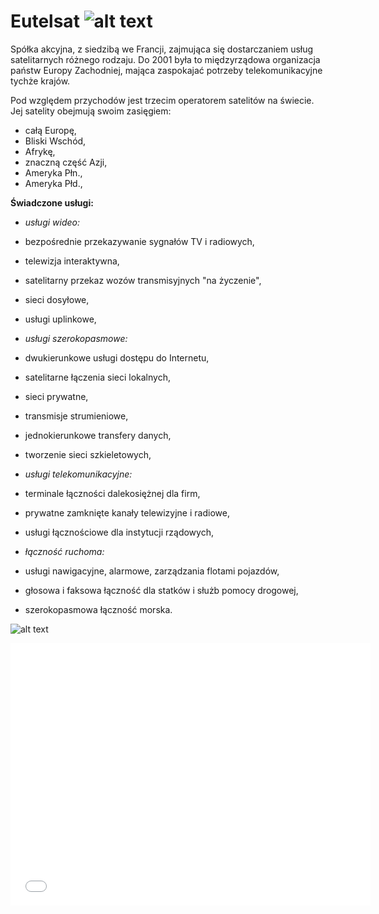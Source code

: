 # Eutelsat  ![alt text](http://www.eutelsat.com/polish/img/logo.gif)

Spółka akcyjna, z siedzibą we Francji, zajmująca się dostarczaniem usług satelitarnych różnego rodzaju. Do 2001 była to międzyrządowa organizacja państw Europy Zachodniej, mająca zaspokajać potrzeby telekomunikacyjne tychże krajów.

Pod względem przychodów jest trzecim operatorem satelitów na świecie. Jej satelity obejmują swoim zasięgiem:

* całą Europę,
* Bliski Wschód,
* Afrykę,
* znaczną część Azji,
* Ameryka Płn.,
* Ameryka Płd.,


**Świadczone usługi:**

- *usługi wideo:*

 - bezpośrednie przekazywanie sygnałów TV i radiowych,
 - telewizja interaktywna,
 - satelitarny przekaz wozów transmisyjnych "na życzenie",
 - sieci dosyłowe,
 - usługi uplinkowe,
 
- *usługi szerokopasmowe:*

 -  dwukierunkowe usługi dostępu do Internetu,
 -  satelitarne łączenia sieci lokalnych,
 -  sieci prywatne,
 -  transmisje strumieniowe,
 -  jednokierunkowe transfery danych,
 -  tworzenie sieci szkieletowych,

- *usługi telekomunikacyjne:*

 -  terminale łączności dalekosiężnej dla firm,
 -  prywatne zamknięte kanały telewizyjne i radiowe,
 -  usługi łącznościowe dla instytucji rządowych,

- *łączność ruchoma:*

 - usługi nawigacyjne, alarmowe, zarządzania flotami pojazdów,
 - głosowa i faksowa łączność dla statków i służb pomocy drogowej,
 - szerokopasmowa łączność morska.

![alt text](http://previous.presstv.ir/photo/20121015/amin20121015164555003.jpg)


<iframe src="//slid.es/pawelr/eutelsat/embed" width="576" height="420" scrolling="no" frameborder="0" webkitallowfullscreen mozallowfullscreen allowfullscreen></iframe>


